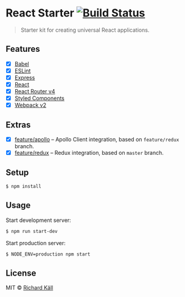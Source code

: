 # React Starter [![Build Status](https://travis-ci.org/richardkall/react-starter.svg?branch=master)](https://travis-ci.org/richardkall/react-starter)

> Starter kit for creating universal React applications.

## Features

- [x] [Babel](https://babeljs.io/)
- [x] [ESLint](http://eslint.org/)
- [x] [Express](http://expressjs.com/)
- [x] [React](http://facebook.github.io/react/)
- [x] [React Router v4](https://github.com/reactjs/react-router)
- [x] [Styled Components](https://styled-components.com/)
- [x] [Webpack v2](https://webpack.github.io)

## Extras

- [x] [feature/apollo](https://github.com/richardkall/react-starter/tree/feature/apollo) – Apollo Client integration, based on `feature/redux` branch.
- [x] [feature/redux](https://github.com/richardkall/react-starter/tree/feature/redux) – Redux integration, based on `master` branch.

## Setup

```bash
$ npm install
```

## Usage

Start development server:

```bash
$ npm run start-dev
```

Start production server:

```bash
$ NODE_ENV=production npm start
```

## License

MIT © [Richard Käll](https://richardkall.se)
